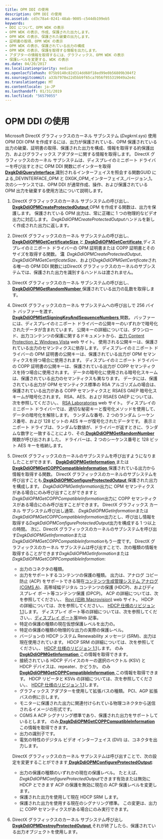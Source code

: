 ```yaml
---
title: OPM DDI の使用
description: OPM DDI の使用
ms.assetid: cd3c78a4-0241-48ab-9005-c544db199eb5
keywords:
- DDI について、OPM WDK の表示
- OPM WDK の表示、作成、保護された出力します。
- OPM WDK の表示、保護された破棄の出力します。
- 証明書の取得、OPM WDK の表示
- OPM WDK の表示、保護されている出力の構成
- OPM WDK の表示、保護を取得する情報を出力します。
- アダプターの情報を取得するには、グラフィックス、OPM WDK の表示
- 保護レベルを変更する、WDK の表示
ms.date: 04/20/2017
ms.localizationpriority: medium
ms.openlocfilehash: 075b9140c82d314dd60f18ed99e0b56809b304f2
ms.sourcegitcommit: a33b7978e22d5bb9f65ca7056f955319049a2e4c
ms.translationtype: MT
ms.contentlocale: ja-JP
ms.lasthandoff: 01/31/2019
ms.locfileid: "56579055"
---
```

# <a name="using-the-opm-ddi"></a>OPM DDI の使用


Microsoft DirectX グラフィックスのカーネル サブシステム (*Dxgkrnl.sys*) 使用 OPM DDI OPM を作成するには、出力が保護されている、OPM 保護されている出力の破棄、証明書の取得、保護された出力を構成、情報を取得する約保護出力、およびグラフィックス アダプターに関する情報を取得します。 DirectX グラフィックスのカーネル サブシステムは、ディスプレイのミニポート ドライバーを呼び出すときに OPM DDI 関数にポインターを取得[ **DxgkDdiQueryInterface** ](https://msdn.microsoft.com/library/windows/hardware/ff559764)識別されるインターフェイスを照会する関数GUID による\_DEVINTERFACE\_OPM と DXGK\_OPM\_インターフェイス\_バージョン\_1。 次のシーケンスでは、OPM DDI が通常作成、操作、および保護されている OPM 出力を破棄する使用方法について説明します。

1.  DirectX グラフィックスのカーネル サブシステムの呼び出し、 [ **DxgkDdiOPMCreateProtectedOutput** ](https://msdn.microsoft.com/library/windows/hardware/ff559705) OPM を作成する関数は、出力を保護します。 保護されている OPM 出力は、常に正確に 1 つの物理的なビデオ出力に対応します。 *DxgkDdiOPMCreateProtectedOutput*ハンドルを新しく作成された出力に返します。

2.  DirectX グラフィックスのカーネル サブシステムの呼び出し、 [ **DxgkDdiOPMGetCertificateSize** ](https://msdn.microsoft.com/library/windows/hardware/ff559715)と[ **DxgkDdiOPMGetCertificate** ](https://msdn.microsoft.com/library/windows/hardware/ff559711)ディスプレイのミニポート ドライバーの OPM 証明書または COPP 証明書とそのサイズを取得する関数。
    **注**  *DxgkDdiOPMCreateProtectedOutput*、 *DxgkDdiOPMGetCertificateSize*、および*DxgkDdiOPMGetCertificate*される唯一の OPM DDI 関数にはDirectX グラフィックスのカーネルのサブシステムでは、保護された出力を識別するハンドルは渡されません。

     

3.  DirectX グラフィックスのカーネル サブシステムの呼び出し、 [ **DxgkDdiOPMGetRandomNumber** ](https://msdn.microsoft.com/library/windows/hardware/ff559730)保護されている出力の乱数を取得します。

4.  DirectX グラフィックスのカーネル サブシステムへの呼び出しで 256 バイト バッファーを渡す、 [ **DxgkDdiOPMSetSigningKeyAndSequenceNumbers** ](https://msdn.microsoft.com/library/windows/hardware/ff559735)関数。 バッファーには、ディスプレイのミニポート ドライバーの公開キーのいずれかで暗号化されたデータが含まれています。 公開キーの詳細については、ダウンロード、出力コンテンツの保護に関するドキュメントから、[出力 Content Protection と Windows Vista](https://download.microsoft.com/download/5/D/6/5D6EAF2B-7DDF-476B-93DC-7CF0072878E6/output_protect.doc) web サイト。 使用される公開キーは、保護されている出力のセマンティクスに依存します。 ディスプレイのミニポート ドライバーの OPM 証明書の公開キーは、保護されている出力が OPM セマンティクスを持つ場合に使用されます。 ディスプレイのミニポート ドライバーの COPP 証明書の公開キーは、保護されている出力が COPP セマンティクスを持つ場合に使用されます。 データの暗号化に使用される暗号化スキームは、保護されている出力のセマンティクスも異なります。 データには、保護されている出力が OPM セマンティクス標準の RSA アルゴリズムの場合は、保護されている出力がある COPP セマンティクスと RSAES OAEP 暗号化スキームが暗号化されます。 RSA、AES、および RSAES OAEP については、次を参照してください。、 [RSA Laboratories](https://go.microsoft.com/fwlink/p/?linkid=70411) web サイト。 ディスプレイのミニポート ドライバーでは、適切な秘密キーと復号化メソッドを使用して、データの暗号化を解除します。 ランダムな番号、2 つのランダム シーケンス番号、および 128 ビットの AES キーが復号化されたデータです。 表示ミニポート ドライブは、ランダムな数値が、ドライバーが返すときに、ランダムな数字と一致することにより、その[ **DxgkDdiOPMGetRandomNumber** ](https://msdn.microsoft.com/library/windows/hardware/ff559730)関数が呼び出されました。 ドライバーは、2 つのシーケンス番号と 128 ビット AES キーを格納します。

5.  DirectX グラフィックスのカーネルのサブシステムを呼び出すようになりましたことができます、 [ **DxgkDdiOPMGetInformation** ](https://msdn.microsoft.com/library/windows/hardware/ff559725)または[ **DxgkDdiOPMGetCOPPCompatibleInformation** ](https://msdn.microsoft.com/library/windows/hardware/ff559720)保護されている出力から情報を取得する関数。 DirectX グラフィックスのカーネルのサブシステムを呼び出すことも[ **DxgkDdiOPMConfigureProtectedOutput** ](https://msdn.microsoft.com/library/windows/hardware/ff559701)保護された出力を構成します。 *DxgkDdiOPMGetInformation*出力に OPM セマンティクスがある場合にのみ呼び出すことができますと*DxgkDdiOPMGetCOPPCompatibleInformation*出力に COPP セマンティクスがある場合にのみ呼び出すことができます。 DirectX グラフィックス カーネル サブシステム呼び出し通常、 *DxgkDdiOPMGetInformation*または*DxgkDdiOPMGetCOPPCompatibleInformation*出力とし、呼び出し情報を取得する*DxgkDdiOPMConfigureProtectedOutput*出力を構成する 1 つ以上の時間。 次に、DirectX グラフィックスのカーネルのサブシステムを呼び出す*DxgkDdiOPMGetInformation*または*DxgkDdiOPMGetCOPPCompatibleInformation*もう一度です。 DirectX グラフィックスのカーネル サブシステムは呼び出すことで、次の種類の情報を取得することができます*DxgkDdiOPMGetInformation*または*DxgkDdiOPMGetCOPPCompatibleInformation*:

    -   出力のコネクタの種類。
    -   出力をサポートするコンテンツの保護の種類。 出力は、アナログ コピー防止 (ACP) をサポートできる現在[コンテンツ生成管理システム アナログ (CGMS A)](cgms-a-standards.md)、高帯域幅デジタル コンテンツの保護 (HDCP)、およびディスプレイ ポート等コンテンツ保護 (DPCP)。 ACP の詳細については、次を参照してください。、 [Rovi (旧称 Macrovision)](https://go.microsoft.com/fwlink/p/?linkid=71273) web サイト。 HDCP の詳細については、次を参照してください。、 [HDCP 仕様のリビジョン 1.1](https://go.microsoft.com/fwlink/p/?linkid=38728)します。 ディスプレイ ポート等の詳細については、次を参照してください。、[ディスプレイ ポート等](https://go.microsoft.com/fwlink/p/?linkid=71382)Web 記事。
    -   特定の保護の種類の現在仮想保護レベルを出力の。
    -   特定の保護の種類の物理的な出力の実際の保護レベル。
    -   バージョンの HDCP システム Renewability メッセージ (SRM)、出力は現在使用されています。 HDCP SRM の詳細については、次を参照してください。、 [HDCP 仕様のリビジョン 1.1](https://go.microsoft.com/fwlink/p/?linkid=38728)します。 のみ[ **DxgkDdiOPMGetInformation** ](https://msdn.microsoft.com/library/windows/hardware/ff559725)この情報を取得できます。
    -   接続されている HDCP デバイスのキーの選択のベクトル (KSV) と HDCP デバイスは、repeater、かどうか。 のみ[ **DxgkDdiOPMGetCOPPCompatibleInformation** ](https://msdn.microsoft.com/library/windows/hardware/ff559720)この情報を取得できます。 HDCP リピータと KSVs の詳細については、次を参照してください。、 [HDCP 仕様のリビジョン 1.1](https://go.microsoft.com/fwlink/p/?linkid=38728)します。
    -   グラフィックス アダプターを使用して拡張バスの種類。 PCI、AGP 拡張バスの例に示します。
    -   モニターに保護された出力に関連付けられている物理コネクタから送信されるイメージの形式です。
    -   CGMS A ACP シグナリング標準であり、保護された出力をサポートしているとします。 のみ[ **DxgkDdiOPMGetCOPPCompatibleInformation** ](https://msdn.microsoft.com/library/windows/hardware/ff559720)この情報を取得できます。
    -   出力の識別子です。
    -   電気の特性のデジタル ビデオ インターフェイス (DVI) は、コネクタを出力します。

    DirectX グラフィックスのカーネル サブシステムは呼び出すことで、次の設定を変更することができます[ **DxgkDdiOPMConfigureProtectedOutput**](https://msdn.microsoft.com/library/windows/hardware/ff559701):

    -   出力の保護の種類のいずれかの現在の保護レベル。 たとえば、 *DxgkDdiOPMConfigureProtectedOutput*できます有効または無効に HDCP とできます ACP の保護を無効に現在の ACP 保護レベルを変更します。
    -   保護された出力を使用して現在 HDCP SRM します。
    -   保護された出力を使用する現在のシグナリング標準。 この変更は、出力に COPP セマンティクスがある場合にのみ実行できます。

6.  DirectX グラフィックスのカーネル サブシステム呼び出し[ **DxgkDdiOPMDestroyProtectedOutput** ](https://msdn.microsoft.com/library/windows/hardware/ff559708)それが終了したら、保護されている出力オブジェクトを使用します。

 

 





